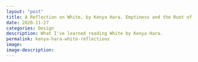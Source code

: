 ```yaml
---
layout: "post"
title: A Reflection on White, by Kenya Hara. Emptiness and the Root of Japanese Minimalism.
date: 2020-11-27
categories: Design
description: What I've learned reading White by Kenya Hara.
permalink: kenya-hara-white-reflections
image:
image-description:
---
```

